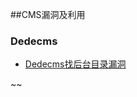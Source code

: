 ##CMS漏洞及利用

### Dedecms
* [Dedecms找后台目录漏洞](https://github.com/zmzsg100/Cms-vuln-and-EXP/blob/master/Dedecms找后台目录漏洞.md) 

~~